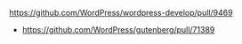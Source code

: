 https://github.com/WordPress/wordpress-develop/pull/9469

* https://github.com/WordPress/gutenberg/pull/71389
